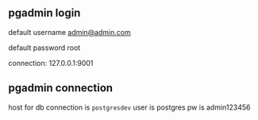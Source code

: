 ## pgadmin login

default username <admin@admin.com>

default password root

connection: 127.0.0.1:9001

## pgadmin connection

host for db connection is `postgresdev` user is postgres pw is admin123456
